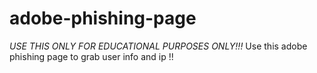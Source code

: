 # adobe-phishing-page
*USE THIS ONLY FOR EDUCATIONAL PURPOSES ONLY!!!* Use this adobe phishing page to grab user info and ip !!
